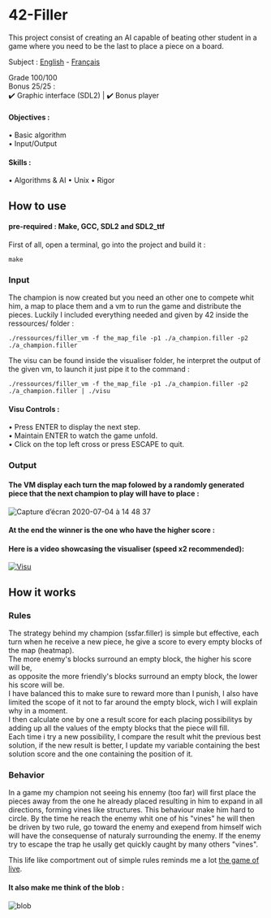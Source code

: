 # 42-Filler
This project consist of creating an AI capable of beating other student in a game where you need to be the last to place a piece on a board.

Subject : [English](https://github.com/ssfar/42-Subjects.pdf/blob/master/filler.en.pdf) - [Français](https://github.com/ssfar/42-Subjects.pdf/blob/master/filler.fr.pdf)

Grade 100/100  
Bonus 25/25 :  
 :heavy_check_mark: Graphic interface (SDL2) | :heavy_check_mark: Bonus player

#### Objectives :
• Basic algorithm  
• Input/Output

#### Skills :
• Algorithms & AI
• Unix
• Rigor  

## How to use

#### pre-required : Make, GCC, SDL2 and SDL2_ttf

First of all, open a terminal, go into the project and build it :   
```  
make
```
### Input

The champion is now created but you need an other one to compete whit him, a map to place them and a vm to run the game and distribute the pieces.
Luckily I included everything needed and given by 42 inside the ressources/ folder :
```  
./ressources/filler_vm -f the_map_file -p1 ./a_champion.filler -p2 ./a_champion.filler
```
The visu can be found inside the visualiser folder, he interpret the output of the given vm, to launch it just pipe it to the command :
```  
./ressources/filler_vm -f the_map_file -p1 ./a_champion.filler -p2 ./a_champion.filler | ./visu
```
#### Visu Controls : 
• Press ENTER to display the next step.  
• Maintain ENTER to watch the game unfold.  
• Click on the top left cross or press ESCAPE to quit.

### Output

#### The VM display each turn the map folowed by a randomly generated piece that the next champion to play will have to place :  
![Capture d’écran 2020-07-04 à 14 48 37](https://user-images.githubusercontent.com/45463065/86513616-f86c8280-be0b-11ea-8e1f-e097eac95fc9.png)

#### At the end the winner is the one who have the higher score :  

#### Here is a video showcasing the visualiser (speed x2 recommended):
[![Visu](https://user-images.githubusercontent.com/45463065/86514436-687e0700-be12-11ea-9a09-a82451b35aac.png)](https://www.youtube.com/watch?v=6d6l6l2jIoQ)

## How it works

### Rules  
The strategy behind my champion (ssfar.filler) is simple but effective, each turn when he receive a new piece, he give a score to every empty blocks of the map (heatmap).  
The more enemy's blocks surround an empty block, the higher his score will be,  
as opposite the more friendly's blocks surround an empty block, the lower his score will be.  
I have balanced this to make sure to reward more than I punish, I also have limited the scope of it not to far around the empty block, wich I will explain why in a moment.  
I then calculate one by one a result score for each placing possibilitys by adding up all the values of the empty blocks that the piece will fill.  
Each time i try a new possibility, I compare the result whit the previous best solution, if the new result is better, I update my variable containing the best solution score and the one containing the position of it.  

### Behavior  

In a game my champion not seeing his ennemy (too far) will first place the pieces away from the one he already placed resulting in him to expand in all directions, forming vines like structures.
This behaviour make him hard to circle.
By the time he reach the enemy whit one of his "vines" he will then be driven by two rule, go toward the enemy and exepend from himself wich will have the consequense of naturaly surrounding the enemy.
If the enemy try to escape the trap he usally get quickly caught by many others "vines".  

This life like comportment out of simple rules reminds me a lot [the game of live](https://en.wikipedia.org/wiki/Conway%27s_Game_of_Life).  

#### It also make me think of the blob : 
![blob](https://user-images.githubusercontent.com/45463065/86517105-6de54c80-be26-11ea-93a2-0b075904229c.jpg)







